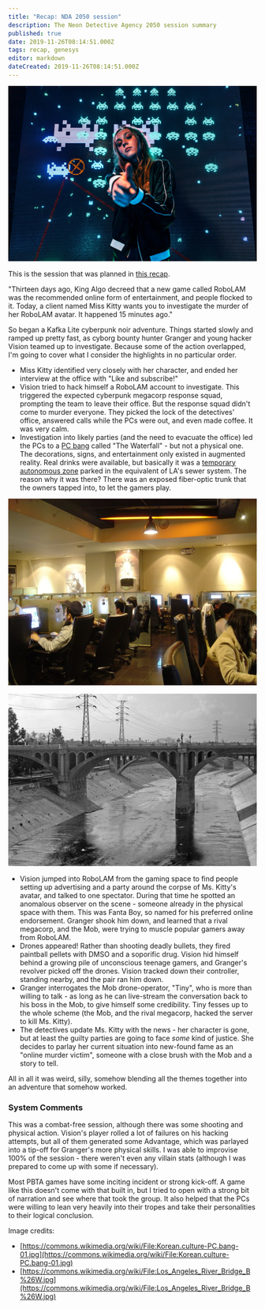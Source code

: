 ```yaml
---
title: "Recap: NDA 2050 session"
description: The Neon Detective Agency 2050 session summary
published: true
date: 2019-11-26T08:14:51.000Z
tags: recap, genesys
editor: markdown
dateCreated: 2019-11-26T08:14:51.000Z
---
```


![Featured Image](recap-nda-2050-session.jpg)

This is the session that was planned in [this recap](/recap-genesys-and-demigods/).

"Thirteen days ago, King Algo decreed that a new game called RoboLAM was the recommended online form of entertainment, and people flocked to it. Today, a client named Miss Kitty wants you to investigate the murder of her RoboLAM avatar. It happened 15 minutes ago."

So began a Kafka Lite cyberpunk noir adventure. Things started slowly and ramped up pretty fast, as cyborg bounty hunter Granger and young hacker Vision teamed up to investigate. Because some of the action overlapped, I'm going to cover what I consider the highlights in no particular order.

* Miss Kitty identified very closely with her character, and ended her interview at the office with "Like and subscribe!"
* Vision tried to hack himself a RoboLAM account to investigate. This triggered the expected cyberpunk megacorp response squad, prompting the team to leave their office. But the response squad didn't come to murder everyone. They picked the lock of the detectives' office, answered calls while the PCs were out, and even made coffee. It was very calm.
* Investigation into likely parties (and the need to evacuate the office) led the PCs to a [PC bang](https://en.wikipedia.org/wiki/PC_bang) called "The Waterfall" - but not a physical one. The decorations, signs, and entertainment only existed in augmented reality. Real drinks were available, but basically it was a [temporary autonomous zone](https://en.wikipedia.org/wiki/Temporary_Autonomous_Zone) parked in the equivalent of LA's sewer system. The reason why it was there? There was an exposed fiber-optic trunk that the owners tapped into, to let the gamers play.

![](Korean.culture-PC.bang-01.jpg)

![](640px-Los_Angeles_River_Bridge_B-W.jpg)

* Vision jumped into RoboLAM from the gaming space to find people setting up advertising and a party around the corpse of Ms. Kitty's avatar, and talked to one spectator. During that time he spotted an anomalous observer on the scene - someone already in the physical space with them. This was Fanta Boy, so named for his preferred online endorsement. Granger shook him down, and learned that a rival megacorp, and the Mob, were trying to muscle popular gamers away from RoboLAM.
* Drones appeared! Rather than shooting deadly bullets, they fired paintball pellets with DMSO and a soporific drug. Vision hid himself behind a growing pile of unconscious teenage gamers, and Granger's revolver picked off the drones. Vision tracked down their controller, standing nearby, and the pair ran him down.
* Granger interrogates the Mob drone-operator, "Tiny", who is more than willing to talk - as long as he can live-stream the conversation back to his boss in the Mob, to give himself some credibility. Tiny fesses up to the whole scheme (the Mob, and the rival megacorp, hacked the server to kill Ms. Kitty).
* The detectives update Ms. Kitty with the news - her character is gone, but at least the guilty parties are going to face _some_ kind of justice. She decides to parlay her current situation into new-found fame as an "online murder victim", someone with a close brush with the Mob and a story to tell.

All in all it was weird, silly, somehow blending all the themes together into an adventure that somehow worked.

### System Comments

This was a combat-free session, although there was some shooting and physical action. Vision's player rolled a lot of failures on his hacking attempts, but all of them generated some Advantage, which was parlayed into a tip-off for Granger's more physical skills. I was able to improvise 100% of the session - there weren't even any villain stats (although I was prepared to come up with some if necessary).

Most PBTA games have some inciting incident or strong kick-off. A game like this doesn't come with that built in, but I tried to open with a strong bit of narration and see where that took the group. It also helped that the PCs were willing to lean very heavily into their tropes and take their personalities to their logical conclusion.

Image credits:

* [https://commons.wikimedia.org/wiki/File:Korean.culture-PC.bang-01.jpg](https://commons.wikimedia.org/wiki/File:Korean.culture-PC.bang-01.jpg)
* [https://commons.wikimedia.org/wiki/File:Los_Angeles_River_Bridge_B%26W.jpg](https://commons.wikimedia.org/wiki/File:Los_Angeles_River_Bridge_B%26W.jpg)


    